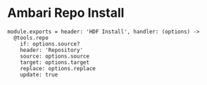 
# Ambari Repo Install

    module.exports = header: 'HDF Install', handler: (options) ->
      @tools.repo
        if: options.source?
        header: 'Repository'
        source: options.source
        target: options.target
        replace: options.replace
        update: true
